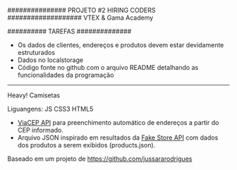 ############### PROJETO #2 HIRING CODERS ###################
VTEX & Gama Academy


########## TAREFAS ##############
- Os dados de clientes, endereços e produtos devem estar devidamente estruturados
- Dados no localstorage
- Código fonte no github com o arquivo README detalhando as funcionalidades da programação

---
Heavy! Camisetas

Liguangens:
JS
CSS3
HTML5


- [ViaCEP API](https://viacep.com.br/) para preenchimento automático de endereços a partir do CEP informado.
- Arquivo JSON inspirado em resultados da [Fake Store API](https://fakestoreapi.com/) com dados dos produtos a serem exibidos (products.json).




Baseado em um projeto de https://github.com/jussararodrigues

